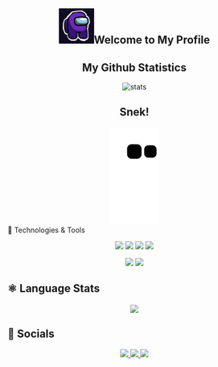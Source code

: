 <h2 align="center"><img src="1.jpg" width="70px">Welcome to My Profile </h2>
<h2 align="center">My Github Statistics</h2>
<div align="center">
<img alt ="stats" src="https://github-readme-stats.vercel.app/api?username=Habeel06&theme=react">
</div>
<h2 align="center"> Snek!</h2>
<div align="center">
<img alt="snake eating my contribution" src="https://github.com/Habeel06/Habeel06/blob/output/github-contribution-grid-snake.svg">
</div

  
  🔧 Technologies & Tools
<p align="center">
  <img src="https://img.shields.io/badge/OS-Windows-informational?style=flat&logo=windows&logoColor=white&color=61D9FA&labelColor=20232A"/>
  <img src="https://img.shields.io/badge/Editor-VS_Code-informational?style=flat&logo=visual-studio-code&logoColor=white&color=61D9FA&labelColor=20232A"/>
  <img src="https://img.shields.io/badge/Code-Python-informational?style=flat&logo=python&logoColor=white&color=61D9FA&labelColor=20232A"/>
  <img src="https://img.shields.io/badge/Shell-Powershell-informational?style=flat&logo=powershell&logoColor=white&color=61D9FA&labelColor=20232A"/>
</p>  

<p align="center">
  <img src="https://img.shields.io/badge/Tools-Chrome-informational?style=flat&logo=chrome&logoColor=white&color=61D9FA&labelColor=20232A"/>
  <img src="https://img.shields.io/badge/Cloud-Replit-informational?style=flat&logo=replit&logoColor=white&color=61D9FA&labelColor=20232A"/>
</p>

## &#x269B; Language Stats
<p align="center">
  <a align="center" href="https://github.com/Habeel06">
    <img align="center" src="https://github-readme-stats.vercel.app/api/top-langs/?username=Habeel06&theme=react&hide_border=true" />
  </a>
</p>

## 📱 Socials
<p align="center">
	<a href="https://www.quora.com/profile/Mir-Habeel-Ahmad-1">
		<img src="https://img.shields.io/badge/Quora-informational?style=social&logo=quora"/>
	</a>
	<a href="https://replit.com/@habeel">
		<img src="https://img.shields.io/badge/Replit-informational?style=social&logo=replit"/>
	</a>
	<a href="https://github.com/Habeel06">
		<img src="https://img.shields.io/badge/Github-informational?style=social&logo=github"/>
	</a>
</p>



